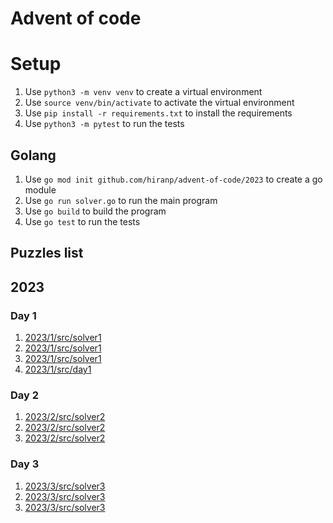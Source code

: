 # Advent of code

# Setup

1. Use `python3 -m venv venv` to create a virtual environment
2. Use `source venv/bin/activate` to activate the virtual environment
3. Use `pip install -r requirements.txt` to install the requirements
4. Use `python3 -m pytest` to run the tests

## Golang

1. Use `go mod init github.com/hiranp/advent-of-code/2023` to create a go module
2. Use `go run solver.go` to run the main program
3. Use `go build` to build the program
4. Use `go test` to run the tests

## Puzzles list


## 2023

### Day 1

1. [2023/1/src/solver1](https://github.com/hiranp/advent-of-code/blob/main/2023/1/src/solver1.py)
2. [2023/1/src/solver1](https://github.com/hiranp/advent-of-code/blob/main/2023/1/src/solver1.java)
3. [2023/1/src/solver1](https://github.com/hiranp/advent-of-code/blob/main/2023/1/src/solver1.go)
4. [2023/1/src/day1](https://github.com/hiranp/advent-of-code/blob/main/2023/1/src/day1.go)

### Day 2

1. [2023/2/src/solver2](https://github.com/hiranp/advent-of-code/blob/main/2023/2/src/solver2.py)
2. [2023/2/src/solver2](https://github.com/hiranp/advent-of-code/blob/main/2023/2/src/solver2.java)
3. [2023/2/src/solver2](https://github.com/hiranp/advent-of-code/blob/main/2023/2/src/solver2.go)

### Day 3

1. [2023/3/src/solver3](https://github.com/hiranp/advent-of-code/blob/main/2023/3/src/solver3.py)
2. [2023/3/src/solver3](https://github.com/hiranp/advent-of-code/blob/main/2023/3/src/solver3.java)
3. [2023/3/src/solver3](https://github.com/hiranp/advent-of-code/blob/main/2023/3/src/solver3.go)